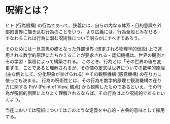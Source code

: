 # 呪術とは？

ヒト (行為機構) の行為であって、狭義には、自らの内なる体系・目的意識を外部的世界に描き込む行為のことをいう。
より広義には、行為全般とみなせる - すなわちこれは行為に潜む呪術性について明らかにすべきであろう。

そのためには一旦意思の礎となった外部世界 (想定される物理学的仮説) 上で運用される数学的原理にたちかえることが要求される - 認知機構は、世界の観測とその学習・累積によって構築される。
このとき、行為とは「その世界の値を変更する」ことであると理解されるが、その値の定式は世界についての数学的原理 (主な例として、分化現象が挙げられる) やその観察機構 (感覚機構) の在り方に依っても決まる。
行為の呪術性とは、その行為を数学的原理と観測機構の在り方に関する PoV (Point of View, 観点) から観察したものであるといえ、その行為が呪術的側面によりよく理解されるならば、その行為はより呪術的であるといえよう。

当座においては呪術についてはこのような定義を中心的 - 古典的意味として採用する。
